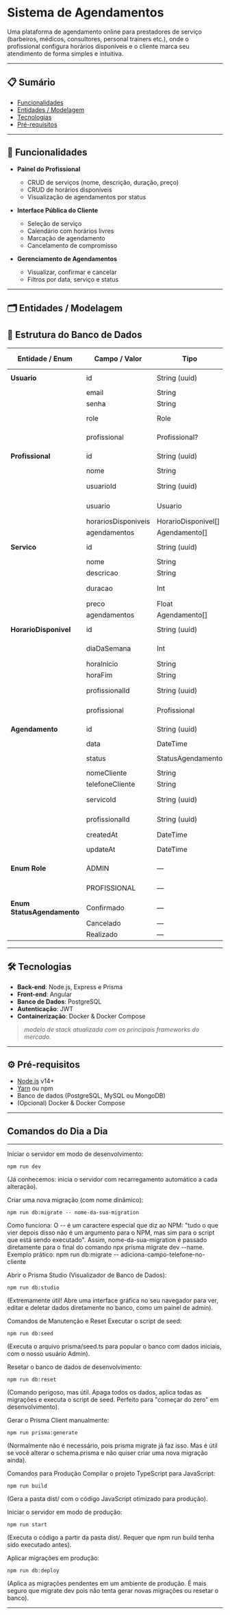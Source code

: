 # Sistema de Agendamentos

Uma plataforma de agendamento online para prestadores de serviço (barbeiros, médicos, consultores, personal trainers etc.), onde o profissional configura horários disponíveis e o cliente marca seu atendimento de forma simples e intuitiva.

---

## 📋 Sumário

- [Funcionalidades](#funcionalidades)  
- [Entidades / Modelagem](#entidades--modelagem)  
- [Tecnologias](#tecnologias)  
- [Pré-requisitos](#pré-requisitos)  

---

## 🚀 Funcionalidades

- **Painel do Profissional**  
  - CRUD de serviços (nome, descrição, duração, preço)  
  - CRUD de horários disponíveis  
  - Visualização de agendamentos por status  

- **Interface Pública do Cliente**  
  - Seleção de serviço  
  - Calendário com horários livres  
  - Marcação de agendamento  
  - Cancelamento de compromisso  

- **Gerenciamento de Agendamentos**  
  - Visualizar, confirmar e cancelar  
  - Filtros por data, serviço e status  

---

## 🗂️ Entidades / Modelagem

## 📑 Estrutura do Banco de Dados

| **Entidade / Enum**      | **Campo / Valor**   | **Tipo**       | **Restrições / Observações** |
|---------------------------|---------------------|----------------|------------------------------|
| **Usuario**              | id                  | String (uuid)  | **PK**, default: `uuid()` |
|                           | email               | String         | **Único** |
|                           | senha               | String         | — |
|                           | role                | Role           | Default: `PROFISSIONAL` |
|                           | profissional        | Profissional?  | Relação opcional |
| **Profissional**         | id                  | String (uuid)  | **PK**, default: `uuid()` |
|                           | nome                | String         | — |
|                           | usuarioId           | String (uuid)  | **Único**, **FK → Usuario.id** |
|                           | usuario             | Usuario        | Relação obrigatória |
|                           | horariosDisponiveis | HorarioDisponivel[] | 1:N |
|                           | agendamentos        | Agendamento[]  | 1:N |
| **Servico**              | id                  | String (uuid)  | **PK**, default: `uuid()` |
|                           | nome                | String         | — |
|                           | descricao           | String         | — |
|                           | duracao             | Int            | Duração em minutos |
|                           | preco               | Float          | — |
|                           | agendamentos        | Agendamento[]  | 1:N |
| **HorarioDisponivel**    | id                  | String (uuid)  | **PK**, default: `uuid()` |
|                           | diaDaSemana         | Int            | 0=Dom, 6=Sáb |
|                           | horaInicio          | String         | Formato `HH:mm` |
|                           | horaFim             | String         | Formato `HH:mm` |
|                           | profissionalId      | String (uuid)  | **FK → Profissional.id** |
|                           | profissional        | Profissional   | Relação obrigatória |
| **Agendamento**          | id                  | String (uuid)  | **PK**, default: `uuid()` |
|                           | data                | DateTime       | — |
|                           | status              | StatusAgendamento | Default: `Confirmado` |
|                           | nomeCliente         | String         | — |
|                           | telefoneCliente     | String         | — |
|                           | servicoId           | String (uuid)  | **FK → Servico.id** |
|                           | profissionalId      | String (uuid)  | **FK → Profissional.id** |
|                           | createdAt           | DateTime       | Default: `now()` |
|                           | updateAt            | DateTime       | Auto `@updatedAt` |
| **Enum Role**            | ADMIN               | —              | Perfil administrador |
|                           | PROFISSIONAL        | —              | Perfil profissional |
| **Enum StatusAgendamento** | Confirmado         | —              | Default |
|                           | Cancelado           | —              | — |
|                           | Realizado           | —              | — |


---

## 🛠️ Tecnologias

- **Back-end**: Node.js, Express e Prisma 
- **Front-end**: Angular 
- **Banco de Dados**: PostgreSQL
- **Autenticação**: JWT  
- **Containerização**: Docker & Docker Compose  

> _modelo de stack atualizada com os principais frameworks do mercado._

---

## ⚙️ Pré-requisitos

- [Node.js](https://nodejs.org/) v14+  
- [Yarn](https://yarnpkg.com/) ou npm  
- Banco de dados (PostgreSQL, MySQL ou MongoDB)  
- (Opcional) Docker & Docker Compose  

---

## Comandos do Dia a Dia

---

Iniciar o servidor em modo de desenvolvimento:

```npm run dev```

(Já conhecemos: inicia o servidor com recarregamento automático a cada alteração).

Criar uma nova migração (com nome dinâmico):

```npm run db:migrate -- nome-da-sua-migration```

Como funciona: O -- é um caractere especial que diz ao NPM: "tudo o que vier depois disso não é um argumento para o NPM, mas sim para o script que está sendo executado". Assim, nome-da-sua-migration é passado diretamente para o final do comando npx prisma migrate dev --name.
Exemplo prático: npm run db:migrate -- adiciona-campo-telefone-no-cliente

Abrir o Prisma Studio (Visualizador de Banco de Dados):

```npm run db:studio```

(Extremamente útil! Abre uma interface gráfica no seu navegador para ver, editar e deletar dados diretamente no banco, como um painel de admin).

Comandos de Manutenção e Reset
Executar o script de seed:

```npm run db:seed```

(Executa o arquivo prisma/seed.ts para popular o banco com dados iniciais, com o nosso usuário Admin).

Resetar o banco de dados de desenvolvimento:

```npm run db:reset```

(Comando perigoso, mas útil. Apaga todos os dados, aplica todas as migrações e executa o script de seed. Perfeito para "começar do zero" em desenvolvimento).

Gerar o Prisma Client manualmente:

```npm run prisma:generate```

(Normalmente não é necessário, pois prisma migrate já faz isso. Mas é útil se você alterar o schema.prisma e não quiser criar uma nova migração ainda).

Comandos para Produção
Compilar o projeto TypeScript para JavaScript:

```npm run build```

(Gera a pasta dist/ com o código JavaScript otimizado para produção).

Iniciar o servidor em modo de produção:

```npm run start```

(Executa o código a partir da pasta dist/. Requer que npm run build tenha sido executado antes).

Aplicar migrações em produção:

```npm run db:deploy```

(Aplica as migrações pendentes em um ambiente de produção. É mais seguro que migrate dev pois não tenta gerar novas migrações ou resetar o banco).

---
